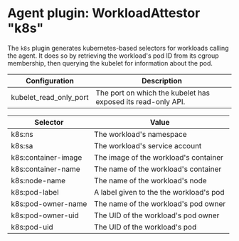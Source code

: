# Agent plugin: WorkloadAttestor "k8s"

The `k8s` plugin generates kubernetes-based selectors for workloads calling the agent.
It does so by retrieving the workload's pod ID from its cgroup membership, then querying
the kubelet for information about the pod.

| Configuration | Description |
| ------------- | ----------- |
| kubelet_read_only_port | The port on which the kubelet has exposed its read-only API. |

| Selector | Value |
| -------- | ----- |
| k8s:ns              | The workload's namespace |
| k8s:sa              | The workload's service account |
| k8s:container-image | The image of the workload's container |
| k8s:container-name  | The name of the workload's container |
| k8s:node-name       | The name of the workload's node |
| k8s:pod-label       | A label given to the the workload's pod |
| k8s:pod-owner-name  | The name of the workload's pod owner |
| k8s:pod-owner-uid   | The UID of the workload's pod owner |
| k8s:pod-uid         | The UID of the workload's pod |
